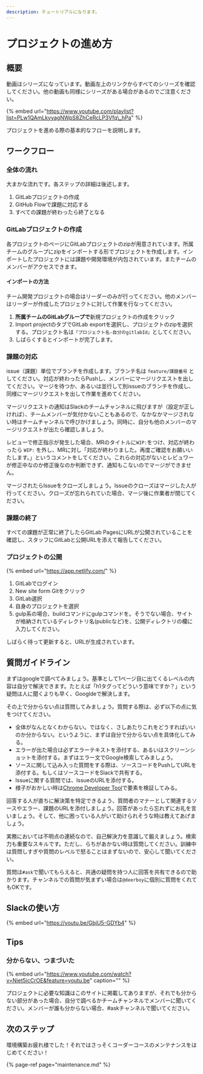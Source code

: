 ```yaml
---
description: チュートリアルになります。
---
```


# プロジェクトの進め方

## 概要

動画はシリーズになっています。動画左上のリンクからすべてのシリーズを確認してください。他の動画も同様にシリーズがある場合があるのでご注意ください。

{% embed url="https://www.youtube.com/playlist?list=PLw1QAmLkyyagNWpS8ZhCeRcLP3Vfq\_hPa" %}

プロジェクトを進める際の基本的なフローを説明します。

## ワークフロー

### 全体の流れ

大まかな流れです。各ステップの詳細は後述します。

1. GitLabプロジェクトの作成
2. GitHub Flowで課題に対応する
3. すべての課題が終わったら終了となる

### GitLabプロジェクトの作成

各プロジェクトのページにGitLabプロジェクトのzipが用意されています。所属チームのグループにzipをインポートする形でプロジェクトを作成します。インポートしたプロジェクトには課題や開発環境が内包されています。またチームのメンバーがアクセスできます。

#### インポートの方法

チーム開発プロジェクトの場合はリーダーのみが行ってください。他のメンバーはリーダーが作成したプロジェクトに対して作業を行なってください。

1. **所属チームのGitLabグループで**新規プロジェクトの作成をクリック
2. Import projectのタブでGitLab exportを選択し、プロジェクトのzipを選択する。プロジェクト名は`「プロジェクト名-自分のgitlabId」`としてください。
3. しばらくするとインポートが完了します。

### 課題の対応

issue（課題）単位でブランチを作成します。ブランチ名は `feature/課題番号` としてください。対応が終わったらPushし、メンバーにマージリクエストを出してください。マージを待つか、あるいは並行して別issueのブランチを作成し、同様にマージリクエストを出して作業を進めてください。

マージリクエストの通知はSlackのチームチャンネルに飛びますが（設定が正しければ）、チームメンバーが気付かないこともあるので、なかなかマージされない時はチームチャンネルで呼びかけましょう。同時に、自分も他のメンバーのマージリクエストが出たら確認しましょう。

レビューで修正指示が発生した場合、MRのタイトルに`WIP:`をつけ、対応が終わったら `WIP:` を外し、MRに対し「対応が終わりました。再度ご確認をお願いいたします。」というコメントをしてください。これらの対応がないとレビュワーが修正中なのか修正後なのか判断できず、通知もこないのでマージができません。

マージされたらIssueをクローズしましょう。Issueのクローズはマージした人が行ってください。クローズが忘れられていた場合、マージ後に作業者が閉じてください。

### 課題の終了

すべての課題が正常に終了したらGitLab PagesにURLが公開されていることを確認し、スタッフにGitLabと公開URLを添えて報告してください。

### プロジェクトの公開

{% embed url="https://app.netlify.com/" %}

1. GitLabでログイン
2. New site form Gitをクリック
3. GitLab選択
4. 自身のプロジェクトを選択
5. gulp系の場合、buildコマンドにgulpコマンドを。そうでない場合、サイトが格納されているディレクトリ名\(publicなど\)を、公開ディレクトリの欄に入力してください。

しばらく待って更新すると、URLが生成されています。

## 質問ガイドライン

まずはgoogleで調べてみましょう。基準として1ページ目に出てくるレベルの内容は自分で解決できます。たとえば「h1タグってどういう意味ですか？」という疑問は人に聞くよりも早く、Googldeで解決します。

その上で分からない点は質問してみましょう。質問する際は、必ず以下の点に気をつけてください。

* 全体がなんとなくわからない。ではなく、さしあたりこれをどうすればいいのか分からない。というように、まずは自分で分からない点を具体化してみる。
* エラーが出た場合は必ずエラーテキストを添付する、あるいはスクリーンショットを添付する。まずはエラー文でGoogle検索してみましょう。
* ソースに関して込み入った質問をする際は、ソースコードをPushしてURLを添付する。もしくはソースコードをSlackで共有する。
* Issueに関する質問では、IssueのURLを添付する。
* 様子がおかしい時は[Chrome Developer Tool](../document/chrome.md)で要素を検証してみる。

回答する人が直ちに解決策を特定できるよう、質問者のマナーとして関連するソースやエラー、課題のURLを添付しましょう。回答があったら忘れずにお礼を言いましょう。そして、他に困っている人がいて助けられそうな時は教えてあげましょう。

実務においては不明点の連続なので、自己解決力を意識して鍛えましょう。検索力も重要なスキルです。ただし、らちがあかない時は質問してください。訓練中は質問しすぎや質問のレベルで怒ることはまずないので、安心して聞いてください。

質問は`#ask`で聞いてもらえると、共通の疑問を持つ人に回答を共有できるので助かります。チャンネルでの質問が気まずい場合は`@deerboy`に個別に質問をくれてもOKです。

## Slackの使い方

{% embed url="https://youtu.be/GbjU5-GDYb4" %}

## Tips

### 分からない、つまづいた

{% embed url="https://www.youtube.com/watch?v=Niet5icCrOE&feature=youtu.be" caption="" %}

プロジェクトに必要な知識はこのサイトに掲載してありますが、それでも分からない部分があった場合、自分で調べるかチームチャンネルでメンバーに聞いてください。メンバーが誰も分からない場合、\#askチャンネルで聞いてください。

## 次のステップ

環境構築お疲れ様でした！それではさっそくコーダーコースのメンテナンスをはじめてください！

{% page-ref page="maintenance.md" %}
